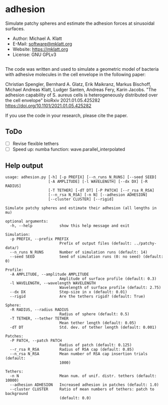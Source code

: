 # adhesion
Simulate patchy spheres and estimate the adhesion forces at sinusoidal surfaces.

* Author: Michael A. Klatt
* E-Mail: software@mklatt.org
* Website: https://mklatt.org
* License: GNU GPLv3

## 

The code was written and used to simulate a geometric model of bacteria with adhesive molecules in the cell envelope in the following paper:

Christian Spengler, Bernhard A. Glatz, Erik Maikranz, Markus Bischoff, Michael Andreas Klatt, Ludger Santen, Andreas Fery, Karin Jacobs. "The adhesion capability of S. aureus cells is heterogeneously distributed over the cell envelope" bioRxiv 2021.01.05.425282
https://doi.org/10.1101/2021.01.05.425282 

If you use the code in your research, please cite the paper.

## ToDo

* [ ] Revise flexible tethers
* [ ] Speed up: numba function: wave.parallel_interpolated

## Help output

```
usage: adhesion.py [-h] [-p PREFIX] [--n_runs N_RUNS] [--seed SEED]
                   [-A AMPLITUDE] [-l WAVELENGTH] [--dx DX] [-R RADIUS]
                   [-T TETHER] [-dT DT] [-P PATCH] [--r_rsa R_RSA]
                   [--n_rsa N_RSA] [-n N] [--adhesion ADHESION]
                   [--cluster CLUSTER] [--rigid]

Simulate patchy spheres and estimate their adhesion (all lengths in mu)

optional arguments:
  -h, --help            show this help message and exit

Simulation:
  -p PREFIX, --prefix PREFIX
                        Prefix of output files (default: ../patchy-data/)
  --n_runs N_RUNS       Number of simulation runs (default: 14)
  --seed SEED           Seed of simulation runs (0: no seed) (default: 0)

Profile:
  -A AMPLITUDE, --amplitude AMPLITUDE
                        Amplitude of surface profile (default: 0.3)
  -l WAVELENGTH, --wavelength WAVELENGTH
                        Wavelength of surface profile (default: 2.75)
  --dx DX               Step-size in x (default: 0.01)
  --rigid               Are the tethers rigid? (default: True)

Sphere:
  -R RADIUS, --radius RADIUS
                        Radius of sphere (default: 0.5)
  -T TETHER, --tether TETHER
                        Mean tether length (default: 0.05)
  -dT DT                Std. dev. of tether length (default: 0.001)

Patches:
  -P PATCH, --patch PATCH
                        Radius of patch (default: 0.125)
  --r_rsa R_RSA         Radius of RSA cap (default: 0.85)
  --n_rsa N_RSA         Mean number of RSA cap insertion trials (default:
                        1000)

Tethers:
  -n N                  Mean num. of unif. distr. tethers (default: 10000)
  --adhesion ADHESION   Increased adhesion in patches (default: 1.0)
  --cluster CLUSTER     Ratio of mean numbers of tethers: patch to background
                        (default: 0.0)
```

